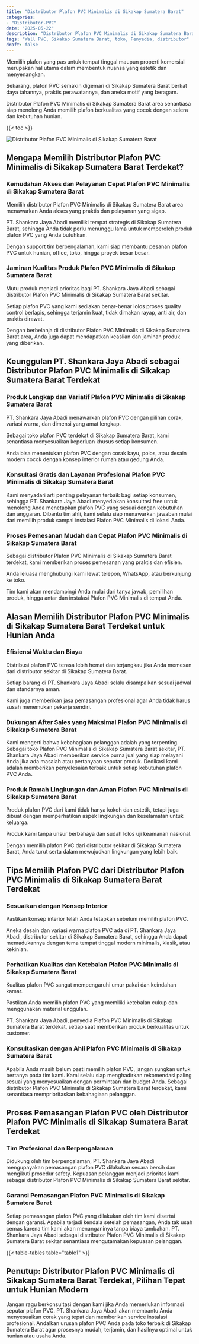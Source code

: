 ```yaml
---
title: "Distributor Plafon PVC Minimalis di Sikakap Sumatera Barat"
categories: 
- "Distributor-PVC"
date: "2025-05-22"
description: "Distributor Plafon PVC Minimalis di Sikakap Sumatera Barat bagi hunian, kantor, dan gerai. Panel unggulan, variasi motif, pilihan warna modern, dengan jasa instalasi ditangani oleh teknisi profesional serta kepastian resmi!|Layanan penjualan Plafon PVC Minimalis di Sikakap Sumatera Barat untuk kebutuhan tempat tinggal, perkantoran, atau ritel, beserta panel berkualitas dan pemasangan oleh tenaga ahli ahli serta garansi resmi.|Alternatif Plafon PVC Minimalis di Sikakap Sumatera Barat yang andal bagi hunian, kantor, serta ritel, dengan produk terbaik dan penempatan oleh tenaga ahli profesional serta garansi resmi.|Penjualan Plafon PVC Minimalis di Sikakap Sumatera Barat untuk rumah, office, serta ritel, dengan panel berkualitas dan pemasangan dikerjakan oleh tenaga ahli profesional, disertai beserta garansi resmi.}"
tags: "Wall PVC, Sikakap Sumatera Barat, toko, Penyedia, distributor"
draft: false
---
```


Memilih plafon yang pas untuk tempat tinggal maupun properti komersial merupakan hal utama dalam membentuk nuansa yang estetik dan menyenangkan.

Sekarang, plafon PVC semakin digemari di Sikakap Sumatera Barat berkat daya tahannya, praktis perawatannya, dan aneka motif yang beragam.

Distributor Plafon PVC Minimalis di Sikakap Sumatera Barat area senantiasa siap menolong Anda memilih plafon berkualitas yang cocok dengan selera dan kebutuhan hunian.

{{< toc >}}

![Distributor Plafon PVC Minimalis di Sikakap Sumatera Barat](/images/Distributor-PVC/Distributor-Plafon-PVC-Minimalis-di-Sikakap-Sumatera-Barat.png)


## Mengapa Memilih Distributor Plafon PVC Minimalis di Sikakap Sumatera Barat Terdekat?

### Kemudahan Akses dan Pelayanan Cepat Plafon PVC Minimalis di Sikakap Sumatera Barat

Memilih distributor Plafon PVC Minimalis di Sikakap Sumatera Barat area menawarkan Anda akses yang praktis dan pelayanan yang sigap.

PT. Shankara Jaya Abadi memiliki tempat strategis di Sikakap Sumatera Barat, sehingga Anda tidak perlu menunggu lama untuk memperoleh produk plafon PVC yang Anda butuhkan.

Dengan support tim berpengalaman, kami siap membantu pesanan plafon PVC untuk hunian, office, toko, hingga proyek besar besar.

### Jaminan Kualitas Produk Plafon PVC Minimalis di Sikakap Sumatera Barat

Mutu produk menjadi prioritas bagi PT. Shankara Jaya Abadi sebagai distributor Plafon PVC Minimalis di Sikakap Sumatera Barat sekitar.

Setiap plafon PVC yang kami sediakan benar-benar lolos proses quality control berlapis, sehingga terjamin kuat, tidak dimakan rayap, anti air, dan praktis dirawat.

Dengan berbelanja di distributor Plafon PVC Minimalis di Sikakap Sumatera Barat area, Anda juga dapat mendapatkan keaslian dan jaminan produk yang diberikan.

## Keunggulan PT. Shankara Jaya Abadi sebagai Distributor Plafon PVC Minimalis di Sikakap Sumatera Barat Terdekat

### Produk Lengkap dan Variatif Plafon PVC Minimalis di Sikakap Sumatera Barat

PT. Shankara Jaya Abadi menawarkan plafon PVC dengan pilihan corak, variasi warna, dan dimensi yang amat lengkap.

Sebagai toko plafon PVC terdekat di Sikakap Sumatera Barat, kami senantiasa menyesuaikan keperluan khusus setiap konsumen.

Anda bisa menentukan plafon PVC dengan corak kayu, polos, atau desain modern cocok dengan konsep interior rumah atau gedung Anda.

### Konsultasi Gratis dan Layanan Profesional Plafon PVC Minimalis di Sikakap Sumatera Barat

Kami menyadari arti penting pelayanan terbaik bagi setiap konsumen, sehingga PT. Shankara Jaya Abadi menyediakan konsultasi free untuk menolong Anda menetapkan plafon PVC yang sesuai dengan kebutuhan dan anggaran. Dibantu tim ahli, kami selalu siap menawarkan jawaban mulai dari memilih produk sampai instalasi Plafon PVC Minimalis di lokasi Anda.

### Proses Pemesanan Mudah dan Cepat Plafon PVC Minimalis di Sikakap Sumatera Barat

Sebagai distributor Plafon PVC Minimalis di Sikakap Sumatera Barat terdekat, kami memberikan proses pemesanan yang praktis dan efisien.

Anda leluasa menghubungi kami lewat telepon, WhatsApp, atau berkunjung ke toko.

Tim kami akan mendampingi Anda mulai dari tanya jawab, pemilihan produk, hingga antar dan instalasi Plafon PVC Minimalis di tempat Anda.

## Alasan Memilih Distributor Plafon PVC Minimalis di Sikakap Sumatera Barat Terdekat untuk Hunian Anda

### Efisiensi Waktu dan Biaya

Distribusi plafon PVC terasa lebih hemat dan terjangkau jika Anda memesan dari distributor sekitar di Sikakap Sumatera Barat.

Setiap barang di PT. Shankara Jaya Abadi selalu disampaikan sesuai jadwal dan standarnya aman.

Kami juga memberikan jasa pemasangan profesional agar Anda tidak harus susah menemukan pekerja sendiri.

### Dukungan After Sales yang Maksimal Plafon PVC Minimalis di Sikakap Sumatera Barat

Kami mengerti bahwa kebahagiaan pelanggan adalah yang terpenting. Sebagai toko Plafon PVC Minimalis di Sikakap Sumatera Barat sekitar, PT. Shankara Jaya Abadi memberikan service purna jual yang siap melayani Anda jika ada masalah atau pertanyaan seputar produk. Dedikasi kami adalah memberikan penyelesaian terbaik untuk setiap kebutuhan plafon PVC Anda.

### Produk Ramah Lingkungan dan Aman Plafon PVC Minimalis di Sikakap Sumatera Barat

Produk plafon PVC dari kami tidak hanya kokoh dan estetik, tetapi juga dibuat dengan memperhatikan aspek lingkungan dan keselamatan untuk keluarga.

Produk kami tanpa unsur berbahaya dan sudah lolos uji keamanan nasional.

Dengan memilih plafon PVC dari distributor sekitar di Sikakap Sumatera Barat, Anda turut serta dalam mewujudkan lingkungan yang lebih baik.

## Tips Memilih Plafon PVC dari Distributor Plafon PVC Minimalis di Sikakap Sumatera Barat Terdekat

### Sesuaikan dengan Konsep Interior

Pastikan konsep interior telah Anda tetapkan sebelum memilih plafon PVC.

Aneka desain dan variasi warna plafon PVC ada di PT. Shankara Jaya Abadi, distributor sekitar di Sikakap Sumatera Barat, sehingga Anda dapat memadukannya dengan tema tempat tinggal modern minimalis, klasik, atau kekinian.

### Perhatikan Kualitas dan Ketebalan Plafon PVC Minimalis di Sikakap Sumatera Barat

Kualitas plafon PVC sangat mempengaruhi umur pakai dan keindahan kamar.

Pastikan Anda memilih plafon PVC yang memiliki ketebalan cukup dan menggunakan material unggulan.

PT. Shankara Jaya Abadi, penyedia Plafon PVC Minimalis di Sikakap Sumatera Barat terdekat, setiap saat memberikan produk berkualitas untuk customer.

### Konsultasikan dengan Ahli Plafon PVC Minimalis di Sikakap Sumatera Barat

Apabila Anda masih belum pasti memilih plafon PVC, jangan sungkan untuk bertanya pada tim kami. Kami selalu siap menghadirkan rekomendasi paling sesuai yang menyesuaikan dengan permintaan dan budget Anda. Sebagai distributor Plafon PVC Minimalis di Sikakap Sumatera Barat terdekat, kami senantiasa memprioritaskan kebahagiaan pelanggan.

## Proses Pemasangan Plafon PVC oleh Distributor Plafon PVC Minimalis di Sikakap Sumatera Barat Terdekat

### Tim Profesional dan Berpengalaman

Didukung oleh tim berpengalaman, PT. Shankara Jaya Abadi mengupayakan pemasangan plafon PVC dilakukan secara bersih dan mengikuti prosedur safety. Kepuasan pelanggan menjadi prioritas kami sebagai distributor Plafon PVC Minimalis di Sikakap Sumatera Barat sekitar.

### Garansi Pemasangan Plafon PVC Minimalis di Sikakap Sumatera Barat

Setiap pemasangan plafon PVC yang dilakukan oleh tim kami disertai dengan garansi. Apabila terjadi kendala setelah pemasangan, Anda tak usah cemas karena tim kami akan menanganinya tanpa biaya tambahan. PT. Shankara Jaya Abadi sebagai distributor Plafon PVC Minimalis di Sikakap Sumatera Barat sekitar senantiasa mengutamakan kepuasan pelanggan.

{{< table-tables table="table1" >}}

## Penutup: Distributor Plafon PVC Minimalis di Sikakap Sumatera Barat Terdekat, Pilihan Tepat untuk Hunian Modern

Jangan ragu berkonsultasi dengan kami jika Anda memerlukan informasi seputar plafon PVC. PT. Shankara Jaya Abadi akan membantu Anda menyesuaikan corak yang tepat dan memberikan service instalasi profesional. Andalkan urusan plafon PVC Anda pada toko terbaik di Sikakap Sumatera Barat agar prosesnya mudah, terjamin, dan hasilnya optimal untuk hunian atau usaha Anda.